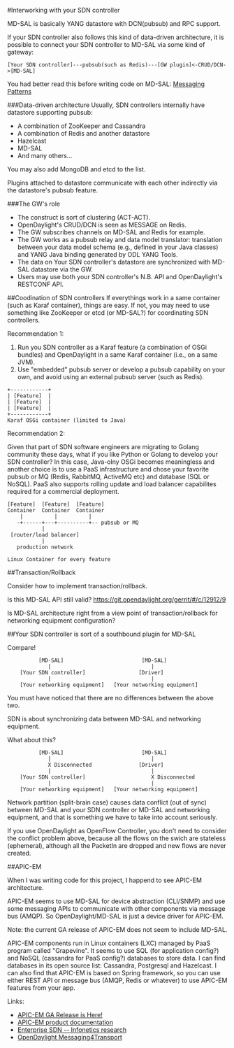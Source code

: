 #Interworking with your SDN controller

MD-SAL is basically YANG datastore with DCN(pubsub) and RPC support.

If your SDN controller also follows this kind of data-driven architecture, it is possible to connect your SDN controller to MD-SAL via some kind of gateway:

```
[Your SDN controller]---pubsub(such as Redis)---[GW plugin]<-CRUD/DCN->[MD-SAL]

```
You had better read this before writing code on MD-SAL: [Messaging Patterns](http://www.enterpriseintegrationpatterns.com/patterns/messaging/toc.html)

###Data-driven architecture
Usually, SDN controllers internally have datastore supporting pubsub:
- A combination of ZooKeeper and Cassandra
- A combination of Redis and another datastore
- Hazelcast
- MD-SAL
- And many others...

You may also add MongoDB and etcd to the list.

Plugins attached to datastore communicate with each other indirectly via the datastore's pubsub feature.

###The GW's role
- The construct is sort of clustering (ACT-ACT).
- OpenDaylight's CRUD/DCN is seen as MESSAGE on Redis.
- The GW subscribes channels on MD-SAL and Redis for example.
- The GW works as a pubsub relay and data model translator: translation between your data model schema (e.g., defined in your Java classes) and YANG Java binding generated by ODL YANG Tools.
- The data on Your SDN controller's datastore are synchronized with MD-SAL datastore via the GW.
- Users may use both your SDN controller's N.B. API and OpenDaylight's RESTCONF API.

##Coodination of SDN controllers
If everythings work in a same container (such as Karaf container), things are easy. If not, you may need to use something like ZooKeeper or etcd (or MD-SAL?) for coordinating SDN controllers.

Recommendation 1:

1. Run you SDN controller as a Karaf feature (a combination of OSGi bundles) and OpenDaylight in a same Karaf container (i.e., on a same JVM).
2. Use "embedded" pubsub server or develop a pubsub capability on your own, and avoid using an external pubsub server (such as Redis).

```
+------------+
| [Feature]  |
| [Feature]  |
| [Feature]  |
+------------+
Karaf OSGi container (limited to Java)
```

Recommendation 2:

Given that part of SDN software engineers are migrating to Golang community these days, what if you like Python or Golang to develop your SDN controller? In this case, Java-olny OSGi becomes meaningless and another choice is to use a PaaS infrastructure and chose your favorite pubsub or MQ (Redis, RabbitMQ, ActiveMQ etc) and database (SQL or NoSQL). PaaS also supports rolling update and load balancer capabilites required for a commercial deployment.

```
[Feature]  [Feature]  [Feature]
Container  Container  Container
    |          |          |
   -+------+---+----------+-- pubsub or MQ
           |
 [router/load balancer]
           |
   production network

Linux Container for every feature
```

##Transaction/Rollback

Consider how to implement transaction/rollback.

Is this MD-SAL API still valid? https://git.opendaylight.org/gerrit/#/c/12912/9

Is MD-SAL architecture right from a view point of transaction/rollback for networking equipment configuration?

##Your SDN controller is sort of a southbound plugin for MD-SAL

Compare!
```
          [MD-SAL]                         [MD-SAL]
             |                                |
    [Your SDN controller]                 [Driver]
             |                                |
    [Your networking equipment]   [Your networking equipment]
```
You must have noticed that there are no differences between the above two.

SDN is about synchronizing data between MD-SAL and networking equipment.

What about this?
```
          [MD-SAL]                         [MD-SAL]
             |                                |
             X Disconnected               [Driver]
             |                                |
    [Your SDN controller]                     X Disconnected
             |                                |
    [Your networking equipment]   [Your networking equipment]
```
Network partition (split-brain case) causes data conflict (out of sync) between MD-SAL and your SDN controller or MD-SAL and networking equipment, and that is something we have to take into account seriously.

If you use OpenDaylight as OpenFlow Controller, you don't need to consider the conflict problem above, because all the flows on the swich are stateless (ephemeral), although all the PacketIn are dropped and new flows are never created.

##APIC-EM

When I was writing code for this project, I happend to see APIC-EM architecture.

APIC-EM seems to use MD-SAL for device abstraction (CLI/SNMP) and use some messaging APIs to communicate with other components via message bus (AMQP). So OpenDaylight/MD-SAL is just a device driver for APIC-EM.

Note: the current GA release of APIC-EM does not seem to include MD-SAL.

APIC-EM components run in Linux containers (LXC) managed by PaaS program called "Grapevine". It seems to use SQL (for application config?) and NoSQL (cassandra for PaaS config?) databases to store data. I can find databases in its open source list: Cassandra, Postgresql and Hazelcast. I can also find that APIC-EM is based on Spring framework, so you can use either REST API or message bus (AMQP, Redis or whatever) to use APIC-EM features from your app.

Links:
- [APIC-EM GA Release is Here!](https://communities.cisco.com/community/developer/networking/cisco-one/apic-em/blog/2015/11/04/apic-em-ga-release-is-here)
- [APIC-EM product documentation](http://www.cisco.com/c/en/us/products/cloud-systems-management/application-policy-infrastructure-controller-enterprise-module/index.html)
- [Enterprise SDN -- Infonetics research](http://www.wallstreet-online.de/nachricht/7545668-infonetics-north-american-businesses-plan-to-have-sdn-live-the-lan-by-2017)
- [OpenDaylight Messaging4Transport](https://wiki.opendaylight.org/view/Messaging4Transport:Main)

